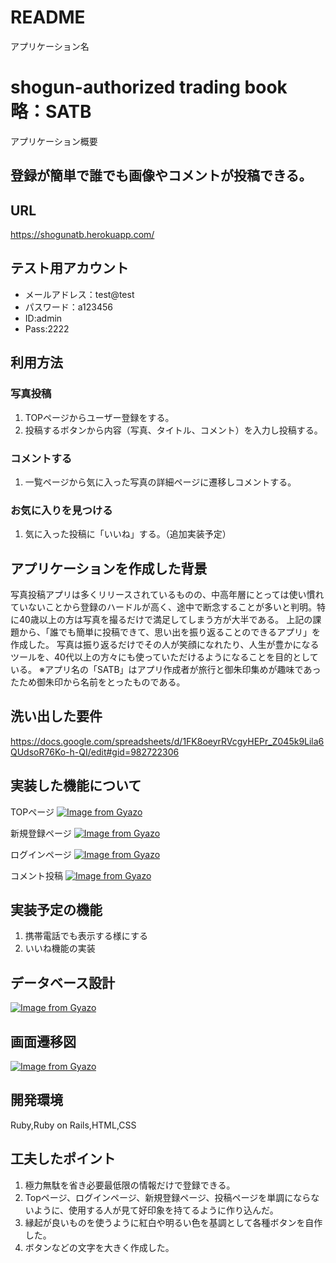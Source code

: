 # README

アプリケーション名
# shogun-authorized trading book 略：SATB

アプリケーション概要  
## 登録が簡単で誰でも画像やコメントが投稿できる。 

URL  
---
https://shogunatb.herokuapp.com/

テスト用アカウント  
---
- メールアドレス：test@test  
- パスワード：a123456  
- ID:admin  
- Pass:2222  

利用方法  
---  
### 写真投稿  
1. TOPページからユーザー登録をする。  
1. 投稿するボタンから内容（写真、タイトル、コメント）を入力し投稿する。  

### コメントする  
1. 一覧ページから気に入った写真の詳細ページに遷移しコメントする。  

### お気に入りを見つける
1. 気に入った投稿に「いいね」する。（追加実装予定）

アプリケーションを作成した背景  
---
写真投稿アプリは多くリリースされているものの、中高年層にとっては使い慣れていないことから登録のハードルが高く、途中で断念することが多いと判明。特に40歳以上の方は写真を撮るだけで満足してしまう方が大半である。
上記の課題から、「誰でも簡単に投稿できて、思い出を振り返ることのできるアプリ」を作成した。
写真は振り返るだけでその人が笑顔になれたり、人生が豊かになるツールを、40代以上の方々にも使っていただけるようになることを目的としている。
※アプリ名の「SATB」はアプリ作成者が旅行と御朱印集めが趣味であったため御朱印から名前をとったものである。

洗い出した要件  
---
https://docs.google.com/spreadsheets/d/1FK8oeyrRVcgyHEPr_Z045k9Lila6QUdsoR76Ko-h-QI/edit#gid=982722306  

実装した機能について  
---
TOPページ
[![Image from Gyazo](https://i.gyazo.com/5caca6eba1593714052596d96252fb38.gif)](https://gyazo.com/5caca6eba1593714052596d96252fb38)

新規登録ページ
[![Image from Gyazo](https://i.gyazo.com/bbfa5e29d153702486f52c1962db0c01.jpg)](https://gyazo.com/bbfa5e29d153702486f52c1962db0c01)

ログインページ
[![Image from Gyazo](https://i.gyazo.com/eeb27c507edd6c6768a2dfe7f6b0812a.jpg)](https://gyazo.com/eeb27c507edd6c6768a2dfe7f6b0812a)

コメント投稿
[![Image from Gyazo](https://i.gyazo.com/8fb6d2e34c79935f5a9991d97548fe40.gif)](https://gyazo.com/8fb6d2e34c79935f5a9991d97548fe40)


実装予定の機能  
---
 1. 携帯電話でも表示する様にする  
 1. いいね機能の実装

データベース設計  
---
[![Image from Gyazo](https://i.gyazo.com/789277290486a8b8e36c465871e3f8d7.png)](https://gyazo.com/789277290486a8b8e36c465871e3f8d7)

画面遷移図  
---
[![Image from Gyazo](https://i.gyazo.com/b87c0c99de11bfe18721467ead3f2c92.png)](https://gyazo.com/b87c0c99de11bfe18721467ead3f2c92)

開発環境  
---
Ruby,Ruby on Rails,HTML,CSS

工夫したポイント  
---
1. 極力無駄を省き必要最低限の情報だけで登録できる。  
1. Topページ、ログインページ、新規登録ページ、投稿ページを単調にならないように、使用する人が見て好印象を持てるように作り込んだ。  
1. 縁起が良いものを使うように紅白や明るい色を基調として各種ボタンを自作した。
1. ボタンなどの文字を大きく作成した。